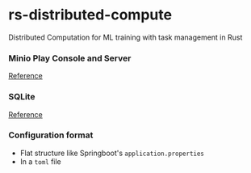 # rs-distributed-compute
Distributed Computation for ML training with task management in Rust

### Minio Play Console and Server 

[Reference](https://min.io/docs/minio/macos/administration/minio-console.html#minio-console)

### SQLite 

[Reference](https://www.sqlite.org/)

### Configuration format 

- Flat structure like Springboot's `application.properties`
- In a `toml` file
